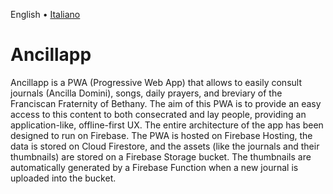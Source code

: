 English • [Italiano](README.it.md)

# Ancillapp

Ancillapp is a PWA (Progressive Web App) that allows to easily consult journals (Ancilla Domini), songs, daily prayers, and breviary of the Franciscan Fraternity of Bethany. The aim of this PWA is to provide an easy access to this content to both consecrated and lay people, providing an application-like, offline-first UX. The entire architecture of the app has been designed to run on Firebase. The PWA is hosted on Firebase Hosting, the data is stored on Cloud Firestore, and the assets (like the journals and their thumbnails) are stored on a Firebase Storage bucket. The thumbnails are automatically generated by a Firebase Function when a new journal is uploaded into the bucket.
